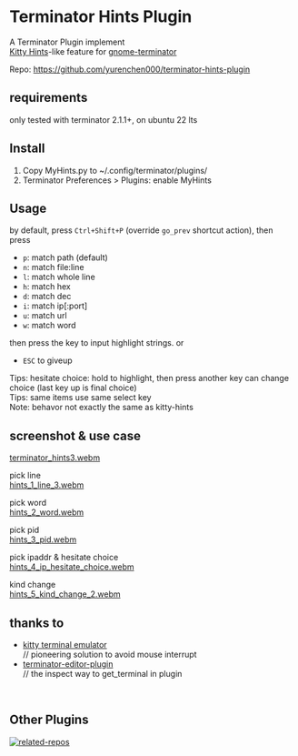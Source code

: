 # Terminator Hints Plugin

A Terminator Plugin implement  
[Kitty Hints][kitty]-like feature for [gnome-terminator][terminator]


[kitty]:https://sw.kovidgoyal.net/kitty/kittens/hints/
[terminator]:https://github.com/gnome-terminator/terminator/issues/669

Repo: https://github.com/yurenchen000/terminator-hints-plugin

## requirements

only tested with terminator 2.1.1+, on ubuntu 22 lts

## Install

1. Copy MyHints.py to ~/.config/terminator/plugins/
2. Terminator Preferences > Plugins: enable MyHints


## Usage

by default, press `Ctrl+Shift+P` (override `go_prev` shortcut action), then press
- `p`: match path (default)
- `n`: match file:line
- `l`: match whole line
- `h`: match hex
- `d`: match dec
- `i`: match ip[:port]
- `u`: match url
- `w`: match word

then press the key to input highlight strings. or 
- `ESC` to giveup

Tips: hesitate choice: hold to highlight, then press another key can change choice (last key up is final choice)  
Tips: same items use same select key  
Note: behavor not exactly the same as kitty-hints

## screenshot & use case


[terminator_hints3.webm](https://user-images.githubusercontent.com/8458213/201852859-2e9f5a76-40b3-4859-bc52-33b75099be17.webm)

pick line  
[hints_1_line_3.webm](https://user-images.githubusercontent.com/8458213/205634937-eafc3fe0-ac91-4a43-a68d-4bdc2a1f30d7.webm)

pick word  
[hints_2_word.webm](https://user-images.githubusercontent.com/8458213/205635190-50ee1654-fea4-40d5-8317-c4e68099cabd.webm)

pick pid  
[hints_3_pid.webm](https://user-images.githubusercontent.com/8458213/205635298-b394c7b7-05ac-4c54-bbbf-3c1bcbfe8dff.webm)

pick ipaddr & hesitate choice  
[hints_4_ip_hesitate_choice.webm](https://user-images.githubusercontent.com/8458213/205635361-ae75161a-ee37-4680-bad7-9ad8e28706c0.webm)

kind change  
[hints_5_kind_change_2.webm](https://user-images.githubusercontent.com/8458213/205635441-9d6cba03-3f8d-43b5-87b4-7ab5cf9f27ed.webm)


## thanks to 
- [kitty terminal emulator](https://sw.kovidgoyal.net/kitty)  
  // pioneering solution to avoid mouse interrupt
- [terminator-editor-plugin](https://github.com/mchelem/terminator-editor-plugin)  
  // the inspect way to get_terminal in plugin

<br>

## Other Plugins

[![related-repos](https://res.ez2.fun/svg/repos-terminator_plugin.svg)](https://github.com/yurenchen000/yurenchen000/blob/main/repos.md#terminator-plugins)


